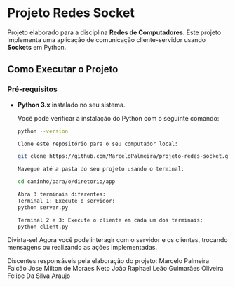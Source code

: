 # Projeto Redes Socket

Projeto elaborado para a disciplina **Redes de Computadores**. Este projeto implementa uma aplicação de comunicação cliente-servidor usando **Sockets** em Python.

## Como Executar o Projeto

### Pré-requisitos

- **Python 3.x** instalado no seu sistema.
  
  Você pode verificar a instalação do Python com o seguinte comando:

  ```bash
  python --version

  Clone este repositório para o seu computador local:
  
  git clone https://github.com/MarceloPalmeira/projeto-redes-socket.git

  Navegue até a pasta do seu projeto usando o terminal:

  cd caminho/para/o/diretorio/app

  Abra 3 terminais diferentes:
  Terminal 1: Execute o servidor:
  python server.py

  Terminal 2 e 3: Execute o cliente em cada um dos terminais:
  python client.py

Divirta-se! Agora você pode interagir com o servidor e os clientes, trocando mensagens ou realizando as ações implementadas.

Discentes responsáveis pela elaboração do projeto:
Marcelo Palmeira Falcão
Jose Milton de Moraes Neto
João Raphael Leão Guimarães Oliveira
Felipe Da Silva Araujo

